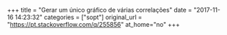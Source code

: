 +++
title = "Gerar um único gráfico de várias correlações"
date = "2017-11-16 14:23:32"
categories = ["sopt"]
original_url = "https://pt.stackoverflow.com/q/255856"
at_home="no"
+++

